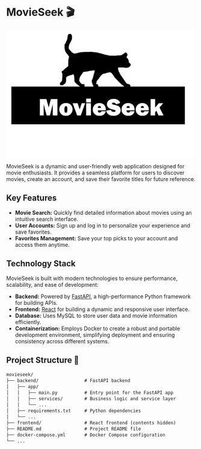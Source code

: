 # MovieSeek 🎬

![MovieSeekLogo](./MovieSeekLogo.png)

MovieSeek is a dynamic and user-friendly web application designed for movie enthusiasts. It provides a seamless platform for users to discover movies, create an account, and save their favorite titles for future reference. 

## Key Features
- **Movie Search:** Quickly find detailed information about movies using an intuitive search interface.
- **User Accounts:** Sign up and log in to personalize your experience and save favorites.
- **Favorites Management:** Save your top picks to your account and access them anytime.

## Technology Stack
MovieSeek is built with modern technologies to ensure performance, scalability, and ease of development:
- **Backend:** Powered by [FastAPI](https://fastapi.tiangolo.com/), a high-performance Python framework for building APIs.
- **Frontend:** [React](https://reactjs.org/) for building a dynamic and responsive user interface.
- **Database:** Uses MySQL to store user data and movie information efficiently.
- **Containerization:** Employs Docker to create a robust and portable development environment, simplifying deployment and ensuring consistency across different systems.

## Project Structure 🌳
```
movieseek/
├── backend/                 # FastAPI backend
│   ├── app/
│   │   ├── main.py          # Entry point for the FastAPI app
│   │   ├── services/        # Business logic and service layer
│   │   └── ...
│   ├── requirements.txt     # Python dependencies
│   └── ...
├── frontend/                # React frontend (contents hidden)
├── README.md                # Project README file
├── docker-compose.yml       # Docker Compose configuration
└── ...
```



